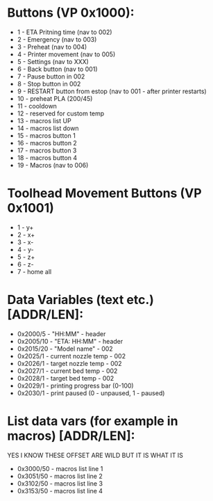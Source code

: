 # Buttons (VP 0x1000):
 - 1 - ETA Pritning time (nav to 002)
 - 2 - Emergency (nav to 003)
 - 3 - Preheat (nav to 004)
 - 4 - Printer movement (nav to 005)
 - 5 - Settings (nav to XXX)
 - 6 - Back button (nav to 001)
 - 7 - Pause button in 002 
 - 8 - Stop button in 002
 - 9 - RESTART button from estop (nav to 001 - after printer restarts)
 - 10 - preheat PLA (200/45)
 - 11 - cooldown
 - 12 - reserved for custom temp
 - 13 - macros list UP
 - 14 - macros list down
 - 15 - macros button 1
 - 16 - macros button 2
 - 17 - macros button 3
 - 18 - macros button 4
 - 19 - Macros (nav to 006)

# Toolhead Movement Buttons (VP 0x1001)
 - 1 - y+
 - 2 - x+
 - 3 - x-
 - 4 - y-
 - 5 - z+
 - 6 - z-
 - 7 - home all

# Data Variables (text etc.) [ADDR/LEN]:
 - 0x2000/5 - "HH:MM" - header
 - 0x2005/10 - "ETA: HH:MM" - header
 - 0x2015/20 - "Model name" - 002
 - 0x2025/1 - current nozzle temp - 002
 - 0x2026/1 - target nozzle temp - 002
 - 0x2027/1 - current bed temp - 002
 - 0x2028/1 - target bed temp - 002
 - 0x2029/1 - printing progress bar (0-100)
 - 0x2030/1 - print paused (0 - unpaused, 1 - paused)

# List data vars (for example in macros) [ADDR/LEN]:
YES I KNOW THESE OFFSET ARE WILD BUT IT IS WHAT IT IS 
 - 0x3000/50 - macros list line 1
 - 0x3051/50 - macros list line 2
 - 0x3102/50 - macros list line 3
 - 0x3153/50 - macros list line 4
